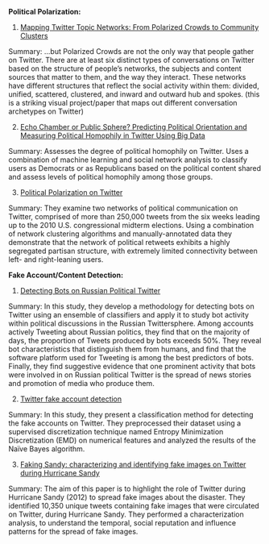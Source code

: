 **Political Polarization:**

1. [Mapping Twitter Topic Networks: From Polarized Crowds to Community Clusters](http://www.academia.edu/download/36134639/Mapping_Twitter_networks_-_final.docx)

Summary:  ...but Polarized Crowds are not the only way that people gather on Twitter. There are at least six distinct types of conversations on Twitter based on the structure of people’s networks, the subjects and content sources that matter to them, and the way they interact. These networks have different structures that reflect the social activity within them: divided, unified, scattered, clustered, and inward and outward hub and spokes.
(this is a striking visual project/paper that maps out different conversation archetypes on Twitter)

2. [Echo Chamber or Public Sphere? Predicting Political Orientation and Measuring Political Homophily in Twitter Using Big Data](https://academic.oup.com/joc/article-abstract/64/2/317/4085994)

Summary: Assesses the degree of political homophily on Twitter. Uses a combination of machine learning and social network analysis to classify users as Democrats or as Republicans based on the political content shared and assess levels of political homophily among those groups.

3. [Political Polarization on Twitter](https://www.aaai.org/ocs/index.php/ICWSM/ICWSM11/paper/viewPaper/2847)

Summary: They examine two networks of political communication on Twitter, comprised of more than 250,000 tweets from the six weeks leading up to the 2010 U.S. congressional midterm elections. Using a combination of network clustering algorithms and manually-annotated data they demonstrate that the network of political retweets exhibits a highly segregated partisan structure, with extremely limited connectivity between left- and right-leaning users.

**Fake Account/Content Detection:**

1. [Detecting Bots on Russian Political Twitter](https://www.liebertpub.com/doi/abs/10.1089/big.2017.0038)

Summary: In this study, they develop a methodology for detecting bots on Twitter using an ensemble of classifiers and apply it to study bot activity within political discussions in the Russian Twittersphere. Among accounts actively Tweeting about Russian politics, they find that on the majority of days, the proportion of Tweets produced by bots exceeds 50%. They reveal bot characteristics that distinguish them from humans, and find that the software platform used for Tweeting is among the best predictors of bots. Finally, they find suggestive evidence that one prominent activity that bots were involved in on Russian political Twitter is the spread of news stories and promotion of media who produce them.

2. [Twitter fake account detection](https://ieeexplore.ieee.org/abstract/document/8093420)

Summary: In this study, they present a classification method for detecting the fake accounts on Twitter. They preprocessed their dataset using a supervised discretization technique named Entropy Minimization Discretization (EMD) on numerical features and analyzed the results of the Naïve Bayes algorithm.

3. [Faking Sandy: characterizing and identifying fake images on Twitter during Hurricane Sandy](https://dl.acm.org/doi/abs/10.1145/2487788.2488033)

Summary: The aim of this paper is to highlight the role of Twitter during Hurricane Sandy (2012) to spread fake images about the disaster. They identified 10,350 unique tweets containing fake images that were circulated on Twitter, during Hurricane Sandy. They performed a characterization analysis, to understand the temporal, social reputation and influence patterns for the spread of fake images.
